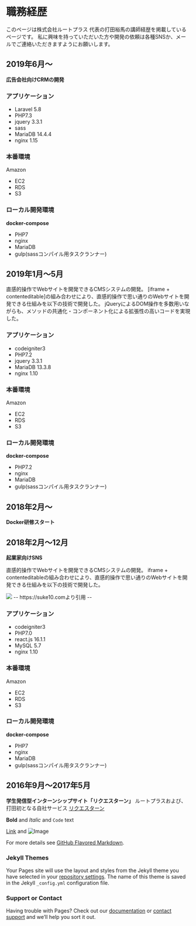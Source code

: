 # 職務経歴
このページは株式会社ルートプラス 代表の打田裕馬の講師経歴を掲載しているページです。
私に興味を持っていただいた方や開発の依頼は各種SNSか、メールでご連絡いただきますようにお願いします。


## 2019年6月〜
**広告会社向けCRMの開発**



### アプリケーション
- Laravel 5.8
- PHP7.3
- jquery 3.3.1
- sass
- MariaDB 14.4.4
- nginx 1.15

### 本番環境
Amazon
- EC2
- RDS
- S3

### ローカル開発環境
**docker-compose**
- PHP7
- nginx
- MariaDB
- gulp(sassコンパイル用タスクランナー)


## 2019年1月〜5月

直感的操作でWebサイトを開発できるCMSシステムの開発。 [iframe + contenteditable]の組み合わせにより、直感的操作で思い通りのWebサイトを開発できる仕組みを以下の技術で開発した。
jQueryによるDOM操作を多数用いながらも、メソッドの共通化・コンポーネント化による拡張性の高いコードを実現した。

### アプリケーション
- codeigniter3
- PHP7.2
- jquery 3.3.1
- MariaDB 13.3.8
- nginx 1.10

### 本番環境
Amazon
- EC2
- RDS
- S3

### ローカル開発環境
**docker-compose**
- PHP7.2
- nginx
- MariaDB
- gulp(sassコンパイル用タスクランナー)

## 2018年2月〜
**Docker研修スタート**

## 2018年2月〜12月
**起業家向けSNS**

直感的操作でWebサイトを開発できるCMSシステムの開発。 iframe + contenteditableの組み合わせにより、直感的操作で思い通りのWebサイトを開発できる仕組みを以下の技術で開発した。

<img src='/uchuda_yuma.github.io/assets/images/suke10.png'>
-- https://suke10.comより引用 --


### アプリケーション
- codeigniter3
- PHP7.0
- react.js 16.1.1
- MySQL 5.7
- nginx 1.10

### 本番環境
Amazon
- EC2
- RDS
- S3

### ローカル開発環境
**docker-compose**
- PHP7
- nginx
- MariaDB
- gulp(sassコンパイル用タスクランナー)

## 2016年9月〜2017年5月
**学生発信型インターンシップサイト「リクエスターン」**
ルートプラスおよび、打田初となる自社サービス
[リクエスターン](https://prtimes.jp/main/html/rd/p/000000001.000021364.html)





**Bold** and _Italic_ and `Code` text

[Link](url) and ![Image](src)


For more details see [GitHub Flavored Markdown](https://guides.github.com/features/mastering-markdown/).

### Jekyll Themes

Your Pages site will use the layout and styles from the Jekyll theme you have selected in your [repository settings](https://github.com/uchidayuma/uchuda_yuma.github.io/settings). The name of this theme is saved in the Jekyll `_config.yml` configuration file.

### Support or Contact

Having trouble with Pages? Check out our [documentation](https://help.github.com/categories/github-pages-basics/) or [contact support](https://github.com/contact) and we’ll help you sort it out.
